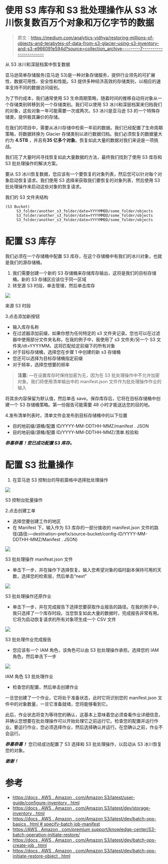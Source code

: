 # 使用 S3 库存和 S3 批处理操作从 S3 冰川恢复数百万个对象和万亿字节的数据

> 原文：<https://medium.com/analytics-vidhya/restoring-millions-of-objects-and-terabytes-of-data-from-s3-glacier-using-s3-inventory-and-s3-e966091e594d?source=collection_archive---------7----------------------->

从 S3 冰川和深层档案中恢复数据

亚马逊简单存储服务(亚马逊 S3)是一种对象存储服务，提供行业领先的可扩展性、数据可用性、安全性和性能。S3 提供多种经济高效的存储类别，以相应的速率支持不同的数据访问级别。

为了节约成本，我们通常使用 S3 生命周期策略，随着时间的推移自动将对象从一个存储类别转移到另一个存储类别。我们可以使用 S3 冰川和深层档案来归档我们的对象，这些对象一年可能需要一次或两次。S3 冰川是亚马逊 S3 的一个特殊存储类，提供极其廉价的存储。

在我们的项目中，需要从冰川存储中检索一年前的数据。我们已经配置了生命周期策略，将数据转换为 Glacier 存储类别以进行数据归档。我们必须恢复的数据量大约为 **4.5TB** ，并且有**35 亿多个对象**。恢复如此大量的数据对我们来说是一项挑战。

我们花了大量时间寻找恢复如此大量数据的方法，最终我们找到了使用 S3 库存和 S3 批处理操作的解决方案。

要从 S3 冰川恢复数据，您应该有一个要恢复的对象列表，然后您可以针对每个对象启动恢复请求。我们使用 S3 选择来获取我们要恢复的对象列表，然后使用 S3 批处理操作来启动这些对象的恢复请求。

我们的 S3 文件夹结构

```
(S3 Bucket)
     S3_folder/another_s3_folder/date=YYYYMMDD/some_folder/objects
     S3_folder/another_s3_folder/date=YYYYMMDD/some_folder/objects
     S3_folder/another_s3_folder/date=YYYYMMDD/some_folder/objects
```

# **配置 S3 库存**

我们必须在一个存储桶中配置 S3 库存，在这个存储桶中有我们的冰川对象，也就是我们的源存储桶。

1.  我们需要创建一个新的 S3 存储桶来存储库存输出，这将是我们的目标存储桶。新的 S3 存储区应该位于同一区域
2.  转至源 S3 时段，单击管理，然后单击库存

![](img/10be9144eabe1a5cb044000b4ff6bfeb.png)

来源 S3 时段

3.点击添加新按钮

*   输入库存名称
*   在过滤器添加前缀，如果你想为任何特定的 s3 文件夹记录。您也可以在过滤器中使用部分文件夹名称。在我的例子中，我使用了 s3 文件夹/另一个 S3 文件夹/dt=YYYYMM。这将匹配给定前缀下的所有对象
*   对于目标存储桶，选择您在步骤 1 中创建的新 s3 存储桶
*   您还可以选择为目标存储桶指定前缀
*   对于频率，选择您想要的频率

> **注意:** —在设置库存时保持加密为无，因为在 S3 批处理操作中不允许加密对象。我们将使用清单输出中的 manifest.json 文件作为批处理操作作业的输入

将其余内容保留为默认值，然后单击 save。保存库存后，它将在目标存储桶中创建一个 S3 存储桶策略。第一份报告可能需要 48 小时才能送达您的目的地。

4.发布清单列表时，清单文件会发布到目标存储桶中的以下位置

*   目的地前缀/源桶/配置 ID/YYYY-MM-DDTHH-MMZ/manifest . JSON
*   目的地前缀/源桶/配置 ID/YYYY-MM-DDTHH-MMZ/清单.校验和

***恭喜恭喜！您已成功配置 S3 库存。***

# **配置 S3 批量操作**

1.  在亚马逊 S3 控制台的导航窗格中选择批处理操作

![](img/234051b68d1e2e1969c5768642b5429e.png)

S3 控制台批量操作

2.点击创建工单

*   选择您要创建工作的地区
*   在 Manifest 下，输入作为 S3 库存的一部分接收的 manifest.json 文件的路径(路径:—destination-prefix/source-bucket/config-ID/YYYY-MM-DDTHH-MMZ/Manifest . JSON)

![](img/b5bc2500924754d8ff2276270be62750.png)

S3 批处理操作 manifeat.json 文件

*   单击下一步，并在操作下选择恢复。输入您希望对象的临时副本保持可用的天数，选择您的检索层，然后单击“next”

![](img/dd2e7484c3059be1d40bd6ee148198a0.png)

S3 批处理操作还原作业

*   单击下一步，并在完成报告下选择您要获取作业报告的路径。在我的例子中，我只选择了一个库存时段。当您恢复如此大量的数据时，完成报告非常有用。它将为启动恢复请求的所有对象项生成一个 CSV 文件

![](img/eea76ba55f1b8a6f3f1bd163a74dcca3.png)

S3 批处理作业完成报告

*   您应该有一个 IAM 角色，该角色可以由 S3 批处理操作承担。选择您的 IAM 角色，然后单击下一步

![](img/ba36b3ddd18cf95ce3e0fa8ebba04b1e.png)

IAM 角色 S3 批处理作业

*   检查您的配置，然后单击创建作业

一旦您创建了一个作业，它将处于准备状态，此时它将识别您的 manifest.json 文件中的对象数量，一旦它准备就绪，您将能够看到它。

此后，作业状态将变为等待您的确认，这基本上意味着您必须查看作业详细信息，并确认您想要在批处理操作可以开始处理它之前运行它。检查您的配置并运行作业。要运行作业，您必须选择作业，然后选择确认并运行。在您确认之前，作业不会运行。

***恭喜恭喜！*** 您已经成功配置了 S3 选择和 S3 批处理操作，以启动从 S3 冰川恢复您的对象。

***谢谢！***

# 参考

*   [https://docs . AWS . Amazon . com/Amazon S3/latest/user-guide/configure-inventory . html](https://docs.aws.amazon.com/AmazonS3/latest/user-guide/configure-inventory.html)
*   [https://docs . AWS . Amazon . com/Amazon S3/latest/dev/storage-inventory . html](https://docs.aws.amazon.com/AmazonS3/latest/dev/storage-inventory.html)
*   [https://docs . AWS . Amazon . com/Amazon S3/latest/dev/batch-ops-basics . html # specify-batch job-manifest](https://docs.aws.amazon.com/AmazonS3/latest/dev/batch-ops-basics.html#specify-batchjob-manifest)
*   [https://AWS . Amazon . com/premium support/knowledge-center/S3-batch-operation-initiate-restore/](https://aws.amazon.com/premiumsupport/knowledge-center/s3-batch-operation-initiate-restore/)
*   [https://docs . AWS . Amazon . com/Amazon S3/latest/dev/batch-ops-create-job . html](https://docs.aws.amazon.com/AmazonS3/latest/dev/batch-ops-create-job.html)
*   [https://docs . AWS . Amazon . com/Amazon S3/latest/dev/batch-ops-initiate-restore-object . html](https://docs.aws.amazon.com/AmazonS3/latest/dev/batch-ops-initiate-restore-object.html)